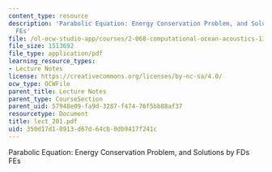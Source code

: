 ```yaml
---
content_type: resource
description: 'Parabolic Equation: Energy Conservation Problem, and Solutions by FDs
  FEs'
file: /ol-ocw-studio-app/courses/2-068-computational-ocean-acoustics-13-853-spring-2003/350d17d10913d67d64cb0db9417f241c_lect_201.pdf
file_size: 1513692
file_type: application/pdf
learning_resource_types:
- Lecture Notes
license: https://creativecommons.org/licenses/by-nc-sa/4.0/
ocw_type: OCWFile
parent_title: Lecture Notes
parent_type: CourseSection
parent_uid: 57948e09-fa9d-3287-f474-76f5bb88af37
resourcetype: Document
title: lect_201.pdf
uid: 350d17d1-0913-d67d-64cb-0db9417f241c
---
```

Parabolic Equation: Energy Conservation Problem, and Solutions by FDs FEs